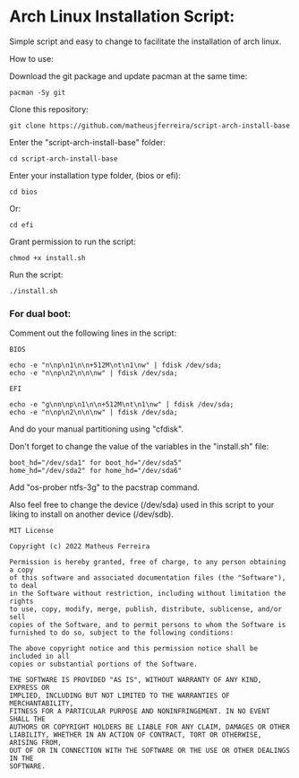 # Arch Linux Installation Script:

Simple script and easy to change to facilitate the installation of arch linux.

How to use:

Download the git package and update pacman at the same time:

	pacman -Sy git

Clone this repository:

	git clone https://github.com/matheusjferreira/script-arch-install-base

Enter the "script-arch-install-base" folder:

	cd script-arch-install-base

Enter your installation type folder, (bios or efi):

	cd bios

Or:

	cd efi

Grant permission to run the script:

	chmod +x install.sh

Run the script:

	./install.sh


### For dual boot:

Comment out the following lines in the script:

	BIOS

	echo -e "n\np\n1\n\n+512M\nt\n1\nw" | fdisk /dev/sda;
	echo -e "n\np\n2\n\n\nw" | fdisk /dev/sda;

	EFI

	echo -e "g\nn\np\n1\n\n+512M\nt\n1\nw" | fdisk /dev/sda;
	echo -e "n\np\n2\n\n\nw" | fdisk /dev/sda;

And do your manual partitioning using "cfdisk".

Don't forget to change the value of the variables in the "install.sh" file:

	boot_hd="/dev/sda1" for boot_hd="/dev/sda5"
	home_hd="/dev/sda2" for home_hd="/dev/sda6"

Add "os-prober ntfs-3g" to the pacstrap command.

Also feel free to change the device (/dev/sda) used in this script to your liking to install on another device (/dev/sdb). 

	MIT License

	Copyright (c) 2022 Matheus Ferreira

	Permission is hereby granted, free of charge, to any person obtaining a copy
	of this software and associated documentation files (the "Software"), to deal
	in the Software without restriction, including without limitation the rights
	to use, copy, modify, merge, publish, distribute, sublicense, and/or sell
	copies of the Software, and to permit persons to whom the Software is
	furnished to do so, subject to the following conditions:

	The above copyright notice and this permission notice shall be included in all
	copies or substantial portions of the Software.

	THE SOFTWARE IS PROVIDED "AS IS", WITHOUT WARRANTY OF ANY KIND, EXPRESS OR
	IMPLIED, INCLUDING BUT NOT LIMITED TO THE WARRANTIES OF MERCHANTABILITY,
	FITNESS FOR A PARTICULAR PURPOSE AND NONINFRINGEMENT. IN NO EVENT SHALL THE
	AUTHORS OR COPYRIGHT HOLDERS BE LIABLE FOR ANY CLAIM, DAMAGES OR OTHER
	LIABILITY, WHETHER IN AN ACTION OF CONTRACT, TORT OR OTHERWISE, ARISING FROM,
	OUT OF OR IN CONNECTION WITH THE SOFTWARE OR THE USE OR OTHER DEALINGS IN THE
	SOFTWARE.
